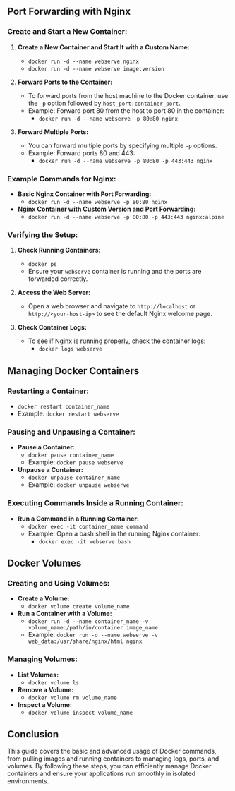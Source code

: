 ## Port Forwarding with Nginx

### Create and Start a New Container:
1. **Create a New Container and Start It with a Custom Name:**
   - `docker run -d --name webserve nginx`
   - `docker run -d --name webserve image:version`

2. **Forward Ports to the Container:**
   - To forward ports from the host machine to the Docker container, use the `-p` option followed by `host_port:container_port`.
   - Example: Forward port 80 from the host to port 80 in the container:
     - `docker run -d --name webserve -p 80:80 nginx`

3. **Forward Multiple Ports:**
   - You can forward multiple ports by specifying multiple `-p` options.
   - Example: Forward ports 80 and 443:
     - `docker run -d --name webserve -p 80:80 -p 443:443 nginx`

### Example Commands for Nginx:

- **Basic Nginx Container with Port Forwarding:**
  - `docker run -d --name webserve -p 80:80 nginx`
- **Nginx Container with Custom Version and Port Forwarding:**
  - `docker run -d --name webserve -p 80:80 -p 443:443 nginx:alpine`

### Verifying the Setup:
1. **Check Running Containers:**
   - `docker ps`
   - Ensure your `webserve` container is running and the ports are forwarded correctly.

2. **Access the Web Server:**
   - Open a web browser and navigate to `http://localhost` or `http://<your-host-ip>` to see the default Nginx welcome page.

3. **Check Container Logs:**
   - To see if Nginx is running properly, check the container logs:
     - `docker logs webserve`

## Managing Docker Containers

### Restarting a Container:
- `docker restart container_name`
- Example: `docker restart webserve`

### Pausing and Unpausing a Container:
- **Pause a Container:**
  - `docker pause container_name`
  - Example: `docker pause webserve`
- **Unpause a Container:**
  - `docker unpause container_name`
  - Example: `docker unpause webserve`

### Executing Commands Inside a Running Container:
- **Run a Command in a Running Container:**
  - `docker exec -it container_name command`
  - Example: Open a bash shell in the running Nginx container:
    - `docker exec -it webserve bash`

## Docker Volumes

### Creating and Using Volumes:
- **Create a Volume:**
  - `docker volume create volume_name`
- **Run a Container with a Volume:**
  - `docker run -d --name container_name -v volume_name:/path/in/container image_name`
  - Example: `docker run -d --name webserve -v web_data:/usr/share/nginx/html nginx`

### Managing Volumes:
- **List Volumes:**
  - `docker volume ls`
- **Remove a Volume:**
  - `docker volume rm volume_name`
- **Inspect a Volume:**
  - `docker volume inspect volume_name`

## Conclusion
This guide covers the basic and advanced usage of Docker commands, from pulling images and running containers to managing logs, ports, and volumes. By following these steps, you can efficiently manage Docker containers and ensure your applications run smoothly in isolated environments.
